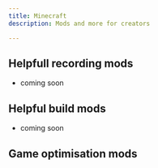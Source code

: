 ```yaml
---
title: Minecraft
description: Mods and more for creators

---
```


## Helpfull recording mods


- coming soon


## Helpful build mods

- coming soon

## Game optimisation mods